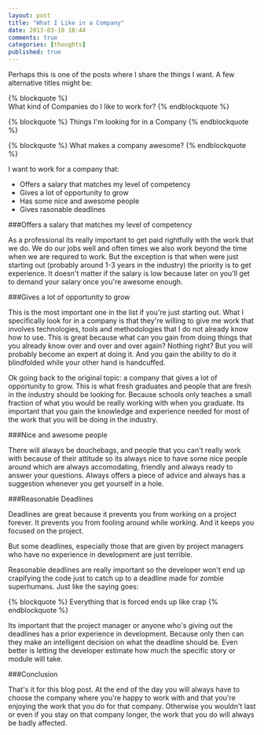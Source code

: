 ```yaml
---
layout: post
title: "What I Like in a Company"
date: 2013-03-10 10:44
comments: true
categories: [thoughts]
published: true
---
```


Perhaps this is one of the posts where I share the things I want.
A few alternative titles might be: 

{% blockquote %}	
What kind of Companies do I like to work for?
{% endblockquote %}

{% blockquote %}
Things I'm looking for in a Company
{% endblockquote %}

{% blockquote %}
What makes a company awesome?
{% endblockquote %}


<!--More-->


I want to work for a company that:

- Offers a salary that matches my level of competency 
- Gives a lot of opportunity to grow
- Has some nice and awesome people
- Gives rasonable deadlines


###Offers a salary that matches my level of competency

As a professional its really important to get paid rightfully with the work that we do.
We do our jobs well and often times we also work beyond the time when we are required to work.
But the exception is that when were just starting out (probably around 1-3 years in the industry) 
the priority is to get experience. It doesn't matter if the salary is low because later on 
you'll get to demand your salary once you're awesome enough.


###Gives a lot of opportunity to grow

This is the most important one in the list if you're just starting out.
What I specifically look for in a company is that they're willing to give me work
that involves technologies, tools and methodologies that I do not already know how 
to use. This is great because what can you gain from doing things that you already
know over and over and over again? Nothing right? 
But you will probably become an expert at doing it.
And you gain the ability to do it blindfolded while your other hand is handcuffed.

Ok going back to the original topic: a company that gives a lot of opportunity to grow.
This is what fresh graduates and people that are fresh in the industry should be looking for.
Because schools only teaches a small fraction of what you would be really working with when you graduate. Its important that you gain the knowledge and experience needed for most of the work that you will be doing in the industry.


###Nice and awesome people

There will always be douchebags, and people that you can't really work with because of their attitude so its always nice to have some nice people around which are always accomodating, friendly and always ready to answer your questions. 
Always offers a piece of advice and always has a suggestion whenever you get yourself in a hole.


###Reasonable Deadlines

Deadlines are great because it prevents you from working on a project forever. 
It prevents you from fooling around while working. 
And it keeps you focused on the project.

But some deadlines, especially those that are given by project managers 
who have no experience in development are just terrible.

Reasonable deadlines are really important so the developer won't end up
crapifying the code just to catch up to a deadline made for zombie superhumans.
Just like the saying goes:

{% blockquote %}
Everything that is forced ends up like crap
{% endblockquote %}

Its important that the project manager or anyone who's giving out the deadlines
has a prior experience in development. 
Because only then can they make an intelligent decision on what the deadline should be.
Even better is letting the developer estimate how much the specific story or module
will take.


###Conclusion

That's it for this blog post. At the end of the day you will always have to choose the company where you're happy to work with and that you're enjoying the work that you do for that company. Otherwise you wouldn't last or even if you stay on that company longer, the work that you do will always be badly affected.
